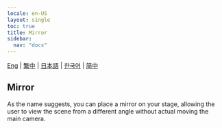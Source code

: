 ```yaml
---
locale: en-US
layout: single
toc: true
title: Mirror
sidebar:
  nav: "docs"
---
```

[Eng](/dancexr/features/mirror) | [繁中](/tw/dancexr/features/mirror) | [日本語](/jp/dancexr/features/mirror) | [한국어](/kr/dancexr/features/mirror) | [简中](/zh/dancexr/features/mirror)


## Mirror
As the name suggests, you can place a mirror on your stage, allowing the user to view the scene from a different angle without actual moving the main camera. 
